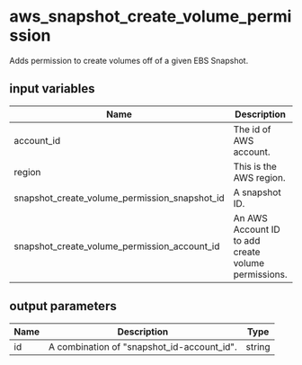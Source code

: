 # aws_snapshot_create_volume_permission

Adds permission to create volumes off of a given EBS Snapshot.

## input variables

| Name | Description | Type | Default | Required |
|------|-------------|:----:|:-----:|:-----:|
|account_id|The id of AWS account.|string||Yes|
|region|This is the AWS region.|string|us-east-1|Yes|
|snapshot_create_volume_permission_snapshot_id|A snapshot ID.|string||Yes|
|snapshot_create_volume_permission_account_id|An AWS Account ID to add create volume permissions.|string||Yes|

## output parameters

| Name | Description | Type |
|------|-------------|:----:|
|id|A combination of "snapshot_id-account_id".|string|

